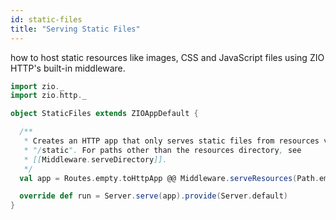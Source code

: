 ```yaml
---
id: static-files
title: "Serving Static Files"
---
```


how to host static resources like images, CSS and JavaScript files using ZIO HTTP's built-in middleware.

```scala mdoc:silent
import zio._
import zio.http._

object StaticFiles extends ZIOAppDefault {

  /**
   * Creates an HTTP app that only serves static files from resources via
   * "/static". For paths other than the resources directory, see
   * [[Middleware.serveDirectory]].
   */
  val app = Routes.empty.toHttpApp @@ Middleware.serveResources(Path.empty / "static")

  override def run = Server.serve(app).provide(Server.default)
}

```